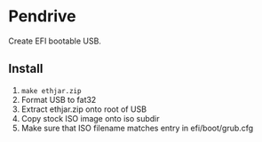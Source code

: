 # Pendrive

Create EFI bootable USB.

## Install

1. `make ethjar.zip`
1. Format USB to fat32
1. Extract ethjar.zip onto root of USB
1. Copy stock ISO image onto iso subdir
1. Make sure that ISO filename matches entry in efi/boot/grub.cfg 